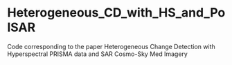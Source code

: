 # Heterogeneous_CD_with_HS_and_PolSAR
Code corresponding to the paper Heterogeneous Change Detection with Hyperspectral PRISMA data and SAR Cosmo-Sky Med Imagery
